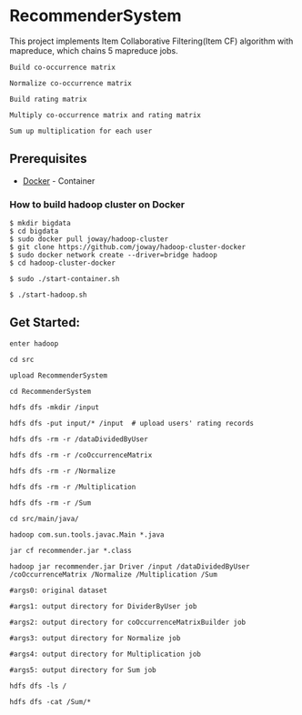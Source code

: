 # RecommenderSystem
This project implements Item Collaborative Filtering(Item CF) algorithm with mapreduce, which chains 5 mapreduce jobs.

```
Build co-occurrence matrix

Normalize co-occurrence matrix

Build rating matrix

Multiply co-occurrence matrix and rating matrix

Sum up multiplication for each user

```
## Prerequisites 

* [Docker](https://docs.docker.com/) - Container

### How to build hadoop cluster on Docker

```
$ mkdir bigdata
$ cd bigdata
$ sudo docker pull joway/hadoop-cluster 
$ git clone https://github.com/joway/hadoop-cluster-docker 
$ sudo docker network create --driver=bridge hadoop 
$ cd hadoop-cluster-docker

$ sudo ./start-container.sh

$ ./start-hadoop.sh
```


## Get Started:

```
enter hadoop

cd src

upload RecommenderSystem

cd RecommenderSystem 

hdfs dfs -mkdir /input

hdfs dfs -put input/* /input  # upload users' rating records

hdfs dfs -rm -r /dataDividedByUser

hdfs dfs -rm -r /coOccurrenceMatrix

hdfs dfs -rm -r /Normalize

hdfs dfs -rm -r /Multiplication

hdfs dfs -rm -r /Sum

cd src/main/java/

hadoop com.sun.tools.javac.Main *.java

jar cf recommender.jar *.class

hadoop jar recommender.jar Driver /input /dataDividedByUser /coOccurrenceMatrix /Normalize /Multiplication /Sum

#args0: original dataset

#args1: output directory for DividerByUser job

#args2: output directory for coOccurrenceMatrixBuilder job

#args3: output directory for Normalize job

#args4: output directory for Multiplication job

#args5: output directory for Sum job

hdfs dfs -ls /

hdfs dfs -cat /Sum/*

```
